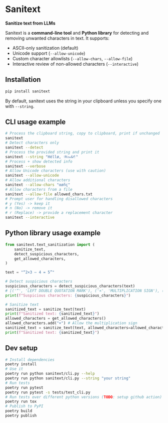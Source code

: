 # Sanitext

**Sanitize text from LLMs**

Sanitext is a **command-line tool** and **Python library** for detecting and removing unwanted characters in text. It supports:

- ASCII-only sanitization (default)
- Unicode support (`--allow-unicode`)
- Custom character allowlists (`--allow-chars`, `--allow-file`)
- Interactive review of non-allowed characters (`--interactive`)

## Installation

```bash
pip install sanitext
```

By default, sanitext uses the string in your clipboard unless you specify one with `--string`.

## CLI usage example

```bash
# Process the clipboard string, copy to clipboard, print if unchanged
sanitext
# Detect characters only
sanitext --detect
# Process the provided string and print it
sanitext --string "Héllø, 𝒲𝑜𝓇𝓁𝒹!"
# Process + show detected info
sanitext --verbose
# Allow Unicode characters (use with caution)
sanitext --allow-unicode
# Allow additional characters
sanitext --allow-chars "αøñç"
# Allow characters from a file
sanitext --allow-file allowed_chars.txt
# Prompt user for handling disallowed characters
# y (Yes) -> keep it
# n (No) -> remove it
# r (Replace) -> provide a replacement character
sanitext --interactive
```

## Python library usage example

```python
from sanitext.text_sanitization import (
    sanitize_text,
    detect_suspicious_characters,
    get_allowed_characters,
)

text = "“2×3 – 4 = 5”"

# Detect suspicious characters
suspicious_characters = detect_suspicious_characters(text)
# [('“', 'LEFT DOUBLE QUOTATION MARK'), ('×', 'MULTIPLICATION SIGN'), ('–', 'EN DASH'), ('”', 'RIGHT DOUBLE QUOTATION MARK')]
print(f"Suspicious characters: {suspicious_characters}")

# Sanitize text
sanitized_text = sanitize_text(text)
print(f"Sanitized text: {sanitized_text}")
allowed_characters = get_allowed_characters()
allowed_characters.add("×") # Allow the multiplication sign
sanitized_text = sanitize_text(text, allowed_characters=allowed_characters)
print(f"Sanitized text: {sanitized_text}")
```

## Dev setup

```bash
# Install dependencies
poetry install
# Use it
poetry run python sanitext/cli.py --help
poetry run python sanitext/cli.py --string "your string"
# Run tests
poetry run pytest
poetry run pytest -s tests/test_cli.py
# Run tests over different python versions (TODO: setup github action)
poetry run tox
# Publish to PyPI
poetry build
poetry publish
```
